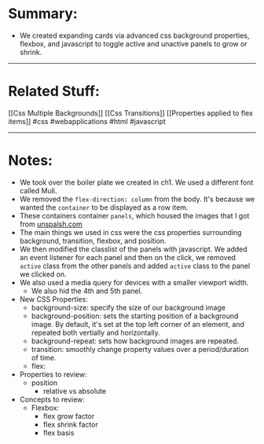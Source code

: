 # Summary:
- We created expanding cards via advanced css background properties, flexbox, and javascript to toggle active and unactive panels to grow or shrink.
---
# Related Stuff:
[[Css Multiple Backgrounds]]
[[Css Transitions]]
[[Properties applied to flex items]]
#css 
#webapplications 
#html 
#javascript 

---
# Notes:
- We took over the boiler plate we created in ch1. We used a different font called Muli.
- We removed the `flex-direction: column` from the body. It's because we wanted the `container` to be displayed as a row item.
- These containers container `panels`, which housed the images that I got from [unspalsh.com](https://unsplash.com/)
- The main things we used in css were the css properties surrounding background, transition, flexbox, and position.
- We then modified the classlist of the panels with javascript. We added an event listener for each panel and then on the click, we removed `active` class from the other panels and added `active` class to the panel we clicked on.
- We also used a media query for devices with a smaller viewport width.
	- We also hid the 4th and 5th  panel.
- New CSS Properties:
	- background-size: specify the size of our background image
	- background-position: sets the starting position of a background image. By default, it's set at the top left corner of an element, and repeated both vertially and horizontally.
	- background-repeat: sets how background images are repeated.
	- transition: smoothly change property values over a period/duration of time.
	- flex: 
- Properties to review:
	- position
		- relative vs absolute
- Concepts to review:
	- Flexbox:
		- flex grow factor
		- flex shrink factor
		- flex basis